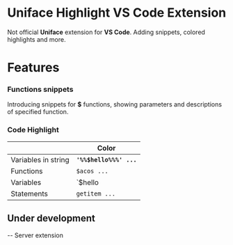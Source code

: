 # Uniface Highlight VS Code Extension

Not official **Uniface** extension for **VS Code**. Adding snippets, colored highlights and more.

# Features

### Functions snippets
Introducing snippets for **$** functions, showing parameters and descriptions of specified function.

### Code Highlight
|                |Color                          |
|----------------|-------------------------------|
|Variables in string|**`'%%$hello%%%' ...`**            |
|Functions          |`$acos ...`            |
|Variables          |`$hello | $hello$ ...`|
|Statements |`getitem ...`|

## Under development

 -- Server extension